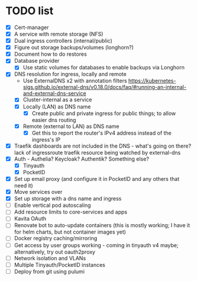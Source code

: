 # TODO list

- [x] Cert-manager
- [x] A service with remote storage (NFS)
- [x] Dual ingress controllers (internal/public)
- [x] Figure out storage backups/volumes (longhorn?)
- [x] Document how to do restores
- [x] Database provider
  - [x] Use static volumes for databases to enable backups via Longhorn
- [x] DNS resolution for ingress, locally and remote
  - Use ExternalDNS x2 with annotation filters <https://kubernetes-sigs.github.io/external-dns/v0.18.0/docs/faq/#running-an-internal-and-external-dns-service>
  - [x] Cluster-internal as a service
  - [x] Locally (LAN) as DNS name
    - [x] Create public and private ingress for public things; to allow easier dns routing
  - [x] Remote (external to LAN) as DNS name
    - [x] Get this to report the router's IPv4 address instead of the ingress's IP
- [x] Traefik dashboards are not included in the DNS - what's going on there? lack of ingressroute traefik resource being watched by external-dns
- [x] Auth - Authelia? Keycloak? Authentik? Something else?
  - [x] Tinyauth
  - [x] PocketID
- [x] Set up email proxy (and configure it in PocketID and any others that need it)
- [x] Move services over
- [x] Set up storage with a dns name and ingress
- [ ] Enable vertical pod autoscaling
- [ ] Add resource limits to core-services and apps
- [ ] Kavita OAuth
- [ ] Renovate bot to auto-update containers (this is mostly working; I have it for helm charts, but not container images yet)
- [ ] Docker registry caching/mirroring
- [ ] Get access by user groups working - coming in tinyauth v4 maybe; alternatively, try out oauth2proxy
- [ ] Network isolation and VLANs
- [ ] Multiple Tinyauth/PocketID instances
- [ ] Deploy from git using pulumi
